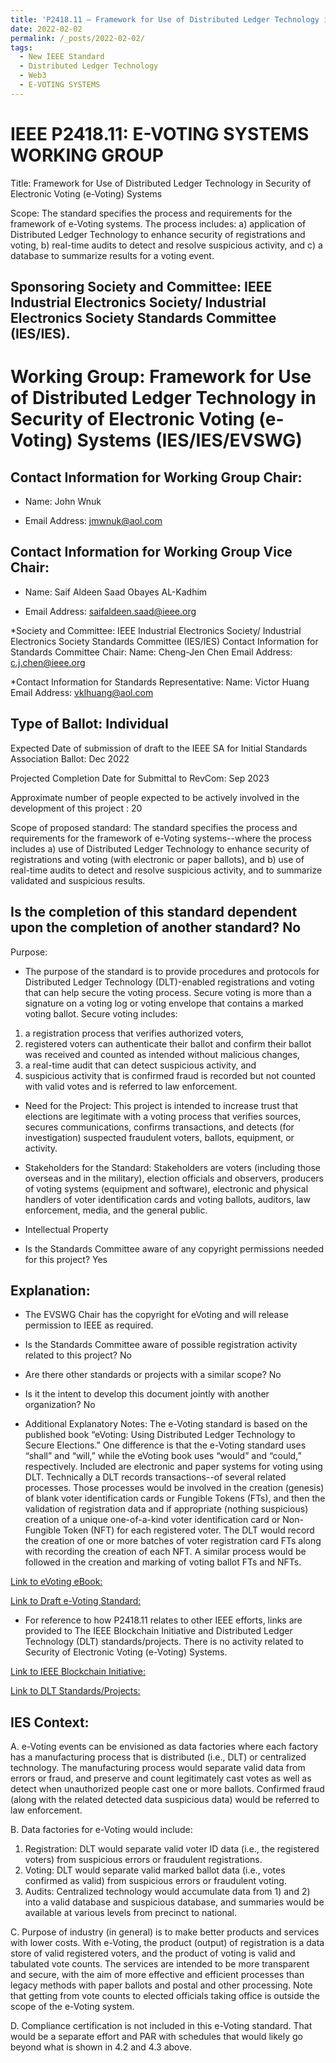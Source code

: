 ```yaml
---
title: 'P2418.11 – Framework for Use of Distributed Ledger Technology in Security of Electronic Voting (e-Voting) Systems'
date: 2022-02-02
permalink: /_posts/2022-02-02/
tags:
  - New IEEE Standard
  - Distributed Ledger Technology
  - Web3
  - E-VOTING SYSTEMS
---
```


IEEE P2418.11: E-VOTING SYSTEMS WORKING GROUP
======
Title: Framework for Use of Distributed Ledger Technology in Security of Electronic Voting (e-Voting) Systems

Scope: The standard specifies the process and requirements for the framework of e-Voting systems. The process includes: a) application of Distributed Ledger Technology to enhance security of registrations and voting, b) real-time audits to detect and resolve suspicious activity, and c) a database to summarize results for a voting event.

Sponsoring Society and Committee: IEEE Industrial Electronics Society/ Industrial Electronics Society Standards Committee (IES/IES).
-------

Working Group: Framework for Use of Distributed Ledger Technology in Security of Electronic Voting (e-Voting) Systems (IES/IES/EVSWG)
 ======
Contact Information for Working Group Chair:
---
* Name: John Wnuk

* Email Address: jmwnuk@aol.com

Contact Information for Working Group Vice Chair:
---
* Name: Saif Aldeen Saad Obayes AL-Kadhim

* Email Address: saifaldeen.saad@ieee.org


*Society and Committee: IEEE Industrial Electronics Society/ Industrial Electronics Society Standards Committee (IES/IES)
Contact Information for Standards Committee Chair:
Name: Cheng-Jen Chen
Email Address: c.j.chen@ieee.org

*Contact Information for Standards Representative:
Name: Victor Huang
Email Address: vklhuang@aol.com


Type of Ballot: Individual
---
Expected Date of submission of draft to the IEEE SA for Initial Standards Association Ballot: Dec 2022

Projected Completion Date for Submittal to RevCom: Sep 2023

Approximate number of people expected to be actively involved in the development of this project : 20

Scope of proposed standard: The standard specifies the process and requirements for the framework of e-Voting systems--where the process includes 
a) use of Distributed Ledger Technology to enhance security of registrations and voting (with electronic or paper ballots), and
b) use of real-time audits to detect and resolve suspicious activity, and to summarize validated and suspicious results.

Is the completion of this standard dependent upon the completion of another standard? No
---
Purpose:
* The purpose of the standard is to provide procedures and protocols for Distributed Ledger Technology (DLT)-enabled registrations and voting that can help secure the voting process. Secure voting is more than a signature on a voting log or voting envelope that contains a marked voting ballot. Secure voting includes: 
1) a registration process that verifies authorized voters, 
2) registered voters can authenticate their ballot and confirm their ballot was received and counted as intended without malicious changes,
3) a real-time audit that can detect suspicious activity, and
4) suspicious activity that is confirmed fraud is recorded but not counted with valid votes and is referred to law enforcement.



* Need for the Project: This project is intended to increase trust that elections are legitimate with a voting process that verifies sources, secures communications, confirms transactions, and detects (for investigation) suspected fraudulent voters, ballots, equipment, or activity.
	
* Stakeholders for the Standard: Stakeholders are voters (including those overseas and in the military), election officials and observers, producers of voting systems (equipment and software), electronic and physical handlers of voter identification cards and voting ballots, auditors, law enforcement, media, and the general public.

* Intellectual Property
 
* Is the Standards Committee aware of any copyright permissions needed for this project? Yes

Explanation:
---
* The EVSWG Chair has the copyright for eVoting and will release permission to IEEE as required.

* Is the Standards Committee aware of possible registration activity related to this project? No
 
* Are there other standards or projects with a similar scope? No
 	
* Is it the intent to develop this document jointly with another organization? No
 
* Additional Explanatory Notes: The e-Voting standard is based on the published book “eVoting: Using Distributed Ledger Technology to Secure Elections.” One difference is that the e-Voting standard uses “shall” and “will,” while the eVoting book uses “would” and “could,” respectively. Included are electronic and paper systems for voting using DLT. Technically a DLT records transactions--of several related processes. Those processes would be involved in the creation (genesis) of blank voter identification cards or Fungible Tokens (FTs), and then the validation of registration data and if appropriate (nothing suspicious) creation of a unique one-of-a-kind voter identification card or Non-Fungible Token (NFT) for each registered voter. The DLT would record the creation of one or more batches of voter registration card FTs along with recording the creation of each NFT. A similar process would be followed in the creation and marking of voting ballot FTs and NFTs.

[Link to eVoting eBook:](https://jmwnuk.wixsite.com/timeless/evoting-ebook)

[Link to Draft e-Voting Standard:](https://jmwnuk.wixsite.com/timeless/evoting-standard)

* For reference to how P2418.11 relates to other IEEE efforts, links are provided to The IEEE Blockchain Initiative and Distributed Ledger Technology (DLT) standards/projects. There is no activity related to Security of Electronic Voting (e-Voting) Systems.

[Link to IEEE Blockchain Initiative: ](https://blockchain.ieee.org/standards)

[Link to DLT Standards/Projects: ](https://standards.ieee.org/search/?q=dlt)

IES Context:
---
A. e-Voting events can be envisioned as data factories where each factory has a manufacturing process that is distributed (i.e., DLT) or centralized technology. The manufacturing process would separate valid data from errors or fraud, and preserve and count legitimately cast votes as well as detect when unauthorized people cast one or more ballots. Confirmed fraud (along with the related detected data suspicious data) would be referred to law enforcement.

B. Data factories for e-Voting would include:

1. Registration: DLT would separate valid voter ID data (i.e., the registered voters) from suspicious errors or fraudulent registrations.
2. Voting: DLT would separate valid marked ballot data (i.e., votes confirmed as valid) from suspicious errors or fraudulent voting.
3. Audits: Centralized technology would accumulate data from 1) and 2) into a valid database and suspicious database, and summaries would be available at various levels from precinct to national.

C. Purpose of industry (in general) is to make better products and services with lower costs. With e-Voting, the product (output) of registration is a data store of valid registered voters, and the product of voting is valid and tabulated vote counts. The services are intended to be more transparent and secure, with the aim of more effective and efficient processes than legacy methods with paper ballots and postal and other processing. Note that getting from vote counts to elected officials taking office is outside the scope of the e-Voting system.

D. Compliance certification is not included in this e-Voting standard. That would be a separate effort and PAR with schedules that would likely go beyond what is shown in 4.2 and 4.3 above.


